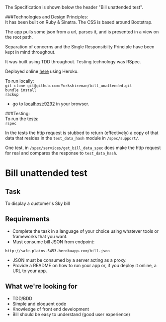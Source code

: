 The Specification is shown below the header "Bill unattended test".  

###Technologies and Design Principles:   
It has been built on Ruby & Sinatra. The CSS is based around Bootstrap.  

The app pulls some json from a url, parses it, and is presented in a view on the root path.  

Separation of concerns and the Single Responsibilty Principle have been kept in mind throughout.  

It was built using TDD throughout. Testing technology was RSpec.  

Deployed online [here](https://bill-unattended.herokuapp.com/) using Heroku.  

To run locally:  
`git clone git@github.com:Yorkshireman/bill_unattended.git`  
`bundle install`  
`rackup`  
- go to [localhost:9292](localhost:9292) in your browser.  

###Testing:  
To run the tests:  
`rspec`  

In the tests the http request is stubbed to return (effectively) a copy of that data that resides in the `test_data_hash` module in `/spec/support/`.  

One test, in `/spec/services/get_bill_data_spec` does make the http request for real and compares the response to `test_data_hash`.  
  

# Bill unattended test

## Task

To display a customer's Sky bill

## Requirements

* Complete the task in a language of your choice using whatever tools or frameworks that you want.
* Must consume bill JSON from endpoint: 
```
http://safe-plains-5453.herokuapp.com/bill.json
```
* JSON must be consumed by a server acting as a proxy.
* Provide a README on how to run your app or, if you deploy it online, a URL to your app. 

## What we're looking for

* TDD/BDD
* Simple and eloquent code
* Knowledge of front end development
* Bill should be easy to understand (good user experience)